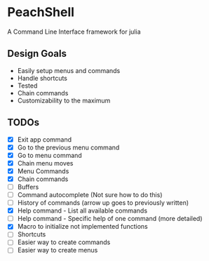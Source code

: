 # PeachShell

A Command Line Interface framework for julia

## Design Goals

- Easily setup menus and commands
- Handle shortcuts
- Tested
- Chain commands
- Customizability to the maximum

## TODOs

- [x] Exit app command
- [x] Go to the previous menu command
- [x] Go to menu command
- [x] Chain menu moves
- [X] Menu Commands
- [x] Chain commands
- [ ] Buffers
- [ ] Command autocomplete (Not sure how to do this)
- [ ] History of commands (arrow up goes to previously written)
- [x] Help command - List all available commands
- [ ] Help command - Specific help of one command (more detailed)
- [x] Macro to initialize not implemented functions
- [ ] Shortcuts
- [ ] Easier way to create commands
- [ ] Easier way to create menus
